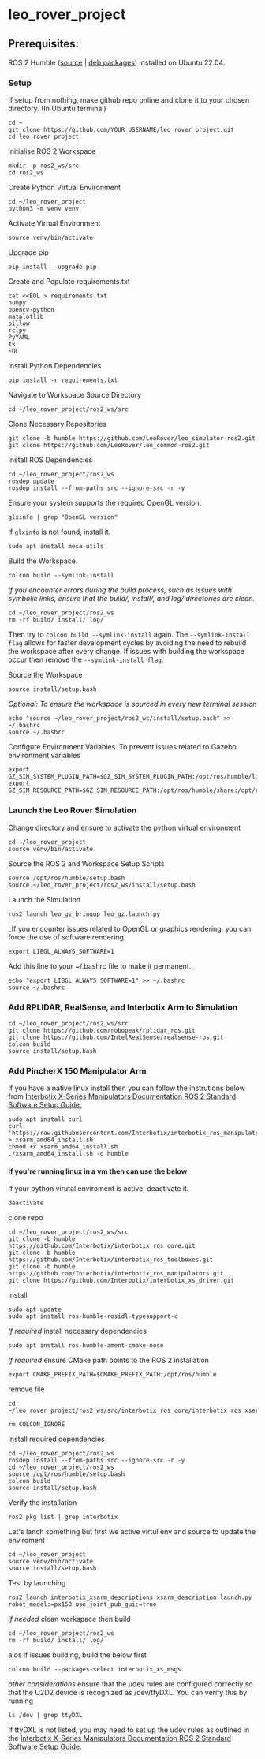 # leo_rover_project

## Prerequisites:
ROS 2 Humble ([source](https://docs.ros.org/en/humble/Installation/Alternatives/Ubuntu-Development-Setup.html) | [deb packages](https://docs.ros.org/en/humble/Installation/Ubuntu-Install-Debs.html)) installed on Ubuntu 22.04.

### Setup 
If setup from nothing, make github repo online and clone it to your chosen directory.
(In Ubuntu terminal)
```
cd ~
git clone https://github.com/YOUR_USERNAME/leo_rover_project.git
cd leo_rover_project
```

Initialise ROS 2 Workspace
```
mkdir -p ros2_ws/src
cd ros2_ws
```

Create Python Virtual Environment
```
cd ~/leo_rover_project
python3 -m venv venv
```
Activate Virtual Environment
```
source venv/bin/activate
```
Upgrade pip
```
pip install --upgrade pip
```

Create and Populate requirements.txt
```
cat <<EOL > requirements.txt
numpy
opencv-python
matplotlib
pillow
rclpy
PyYAML
tk
EOL
```


Install Python Dependencies
```
pip install -r requirements.txt
```

Navigate to Workspace Source Directory
```
cd ~/leo_rover_project/ros2_ws/src
```

Clone Necessary Repositories
```
git clone -b humble https://github.com/LeoRover/leo_simulator-ros2.git
git clone https://github.com/LeoRover/leo_common-ros2.git
```


Install ROS Dependencies
```
cd ~/leo_rover_project/ros2_ws
rosdep update
rosdep install --from-paths src --ignore-src -r -y
```

Ensure your system supports the required OpenGL version.
```
glxinfo | grep "OpenGL version"
```

If `glxinfo` is not found, install it.
```
sudo apt install mesa-utils
```

Build the Workspace. 
```
colcon build --symlink-install
```
_If you encounter errors during the build process, such as issues with symbolic links, ensure that the build/, install/, and log/ directories are clean._
```
cd ~/leo_rover_project/ros2_ws
rm -rf build/ install/ log/
```
Then try to `colcon build --symlink-install` again. The `--symlink-install flag` allows for faster development cycles by avoiding the need to rebuild the workspace after every change. If issues with building the workspace occur then remove the `--symlink-install flag`.  
  
Source the Workspace
```
source install/setup.bash
```
_Optional: To ensure the workspace is sourced in every new terminal session_
```
echo "source ~/leo_rover_project/ros2_ws/install/setup.bash" >> ~/.bashrc
source ~/.bashrc
```
Configure Environment Variables. To prevent issues related to Gazebo environment variables
```
export GZ_SIM_SYSTEM_PLUGIN_PATH=$GZ_SIM_SYSTEM_PLUGIN_PATH:/opt/ros/humble/lib
export GZ_SIM_RESOURCE_PATH=$GZ_SIM_RESOURCE_PATH:/opt/ros/humble/share:/opt/ros/humble/share/leo_gz_worlds/worlds:/opt/ros/humble/share/leo_gz_worlds/models
```

### Launch the Leo Rover Simulation
Change directory and ensure to activate the python virtual environment
```
cd ~/leo_rover_project
source venv/bin/activate
```

Source the ROS 2 and Workspace Setup Scripts
```
source /opt/ros/humble/setup.bash
source ~/leo_rover_project/ros2_ws/install/setup.bash
```
Launch the Simulation
```
ros2 launch leo_gz_bringup leo_gz.launch.py
```
_If you encounter issues related to OpenGL or graphics rendering, you can force the use of software rendering. 
```
export LIBGL_ALWAYS_SOFTWARE=1
```
Add this line to your ~/.bashrc file to make it permanent._
```
echo "export LIBGL_ALWAYS_SOFTWARE=1" >> ~/.bashrc
source ~/.bashrc
```

### Add RPLIDAR, RealSense, and Interbotix Arm to Simulation 
```
cd ~/leo_rover_project/ros2_ws/src
git clone https://github.com/robopeak/rplidar_ros.git
git clone https://github.com/IntelRealSense/realsense-ros.git
colcon build
source install/setup.bash
```

### Add PincherX 150 Manipulator Arm

If you have a native linux install then you can follow the instrutions below from [Interbotix X-Series Manipulators Documentation ROS 2 Standard Software Setup Guide.](https://docs.trossenrobotics.com/interbotix_xsarms_docs/ros_interface/ros2/software_setup.html)
```
sudo apt install curl
curl 'https://raw.githubusercontent.com/Interbotix/interbotix_ros_manipulators/main/interbotix_ros_xsarms/install/amd64/xsarm_amd64_install.sh' > xsarm_amd64_install.sh
chmod +x xsarm_amd64_install.sh
./xsarm_amd64_install.sh -d humble
```

#### If you're running linux in a vm then can use the below
If your python virutal enviroment is active, deactivate it.
```
deactivate
```
clone repo
```
cd ~/leo_rover_project/ros2_ws/src
git clone -b humble https://github.com/Interbotix/interbotix_ros_core.git
git clone -b humble https://github.com/Interbotix/interbotix_ros_toolboxes.git
git clone -b humble https://github.com/Interbotix/interbotix_ros_manipulators.git
git clone https://github.com/Interbotix/interbotix_xs_driver.git

```
install
```
sudo apt update
sudo apt install ros-humble-rosidl-typesupport-c
```

_If required_ install necessary dependencies
```
sudo apt install ros-humble-ament-cmake-nose
```

_If required_ ensure CMake path points to the ROS 2 installation
```
export CMAKE_PREFIX_PATH=$CMAKE_PREFIX_PATH:/opt/ros/humble
```

remove file
```
cd ~/leo_rover_project/ros2_ws/src/interbotix_ros_core/interbotix_ros_xseries/interbotix_xs_msgs

rm COLCON_IGNORE

```

Install required dependencies
```
cd ~/leo_rover_project/ros2_ws
rosdep install --from-paths src --ignore-src -r -y
cd ~/leo_rover_project/ros2_ws
source /opt/ros/humble/setup.bash
colcon build
source install/setup.bash
```

Verify the installation
```
ros2 pkg list | grep interbotix
```
Let's lanch something but first we active virtul env and source to update the enviroment

```
cd ~/leo_rover_project
source venv/bin/activate
source install/setup.bash

```


Test by launching 
```
ros2 launch interbotix_xsarm_descriptions xsarm_description.launch.py robot_model:=px150 use_joint_pub_gui:=true
```



_if needed_ clean workspace then build
```
cd ~/leo_rover_project/ros2_ws
rm -rf build/ install/ log/
```

alos if issues building, build the below first
```
colcon build --packages-select interbotix_xs_msgs
```

_other considerations_ ensure that the udev rules are configured correctly so that the U2D2 device is recognized as /dev/ttyDXL. You can verify this by running
```
ls /dev | grep ttyDXL

```
If ttyDXL is not listed, you may need to set up the udev rules as outlined in the [Interbotix X-Series Manipulators Documentation ROS 2 Standard Software Setup Guide.](https://docs.trossenrobotics.com/interbotix_xsarms_docs/ros_interface/ros2/software_setup.html)
